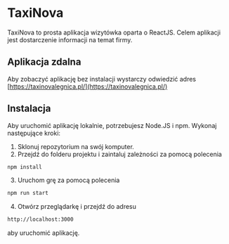 # TaxiNova
TaxiNova to prosta aplikacja wizytówka oparta o ReactJS. Celem aplikacji jest dostarczenie informacji na temat firmy.
## Aplikacja zdalna
Aby zobaczyć aplikację bez instalacji wystarczy odwiedzić adres [https://taxinovalegnica.pl/](https://taxinovalegnica.pl/)
## Instalacja
Aby uruchomić aplikację lokalnie, potrzebujesz Node.JS i npm. Wykonaj następujące kroki:
1. Sklonuj repozytorium na swój komputer.
2. Przejdź do folderu projektu i zaintaluj zależności za pomocą polecenia
```bash
npm install
```
3. Uruchom grę za pomocą polecenia
```bash
npm run start
```
4. Otwórz przeglądarkę i przejdź do adresu
```bash
http://localhost:3000
```
aby uruchomić aplikację.
